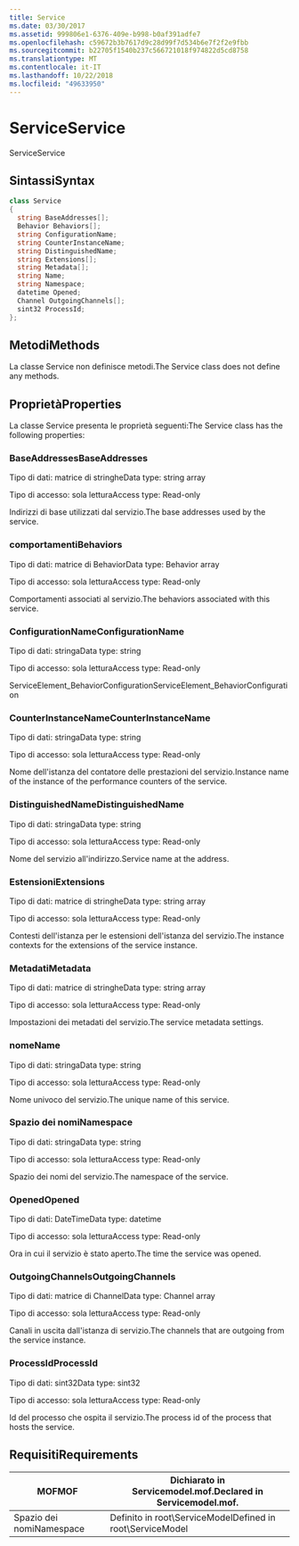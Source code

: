 ```yaml
---
title: Service
ms.date: 03/30/2017
ms.assetid: 999806e1-6376-409e-b998-b0af391adfe7
ms.openlocfilehash: c59672b3b7617d9c28d99f7d534b6e7f2f2e9fbb
ms.sourcegitcommit: b22705f1540b237c566721018f974822d5cd8758
ms.translationtype: MT
ms.contentlocale: it-IT
ms.lasthandoff: 10/22/2018
ms.locfileid: "49633950"
---
```

# <a name="service"></a><span data-ttu-id="a6edd-102">Service</span><span class="sxs-lookup"><span data-stu-id="a6edd-102">Service</span></span>
<span data-ttu-id="a6edd-103">Service</span><span class="sxs-lookup"><span data-stu-id="a6edd-103">Service</span></span>  
  
## <a name="syntax"></a><span data-ttu-id="a6edd-104">Sintassi</span><span class="sxs-lookup"><span data-stu-id="a6edd-104">Syntax</span></span>  
  
```csharp
class Service  
{  
  string BaseAddresses[];  
  Behavior Behaviors[];  
  string ConfigurationName;  
  string CounterInstanceName;  
  string DistinguishedName;  
  string Extensions[];  
  string Metadata[];  
  string Name;  
  string Namespace;  
  datetime Opened;  
  Channel OutgoingChannels[];  
  sint32 ProcessId;  
};  
```  
  
## <a name="methods"></a><span data-ttu-id="a6edd-105">Metodi</span><span class="sxs-lookup"><span data-stu-id="a6edd-105">Methods</span></span>  
 <span data-ttu-id="a6edd-106">La classe Service non definisce metodi.</span><span class="sxs-lookup"><span data-stu-id="a6edd-106">The Service class does not define any methods.</span></span>  
  
## <a name="properties"></a><span data-ttu-id="a6edd-107">Proprietà</span><span class="sxs-lookup"><span data-stu-id="a6edd-107">Properties</span></span>  
 <span data-ttu-id="a6edd-108">La classe Service presenta le proprietà seguenti:</span><span class="sxs-lookup"><span data-stu-id="a6edd-108">The Service class has the following properties:</span></span>  
  
### <a name="baseaddresses"></a><span data-ttu-id="a6edd-109">BaseAddresses</span><span class="sxs-lookup"><span data-stu-id="a6edd-109">BaseAddresses</span></span>  
 <span data-ttu-id="a6edd-110">Tipo di dati: matrice di stringhe</span><span class="sxs-lookup"><span data-stu-id="a6edd-110">Data type: string array</span></span>  
  
 <span data-ttu-id="a6edd-111">Tipo di accesso: sola lettura</span><span class="sxs-lookup"><span data-stu-id="a6edd-111">Access type: Read-only</span></span>  
  
 <span data-ttu-id="a6edd-112">Indirizzi di base utilizzati dal servizio.</span><span class="sxs-lookup"><span data-stu-id="a6edd-112">The base addresses used by the service.</span></span>  
  
### <a name="behaviors"></a><span data-ttu-id="a6edd-113">comportamenti</span><span class="sxs-lookup"><span data-stu-id="a6edd-113">Behaviors</span></span>  
 <span data-ttu-id="a6edd-114">Tipo di dati: matrice di Behavior</span><span class="sxs-lookup"><span data-stu-id="a6edd-114">Data type: Behavior array</span></span>  
  
 <span data-ttu-id="a6edd-115">Tipo di accesso: sola lettura</span><span class="sxs-lookup"><span data-stu-id="a6edd-115">Access type: Read-only</span></span>  
  
 <span data-ttu-id="a6edd-116">Comportamenti associati al servizio.</span><span class="sxs-lookup"><span data-stu-id="a6edd-116">The behaviors associated with this service.</span></span>  
  
### <a name="configurationname"></a><span data-ttu-id="a6edd-117">ConfigurationName</span><span class="sxs-lookup"><span data-stu-id="a6edd-117">ConfigurationName</span></span>  
 <span data-ttu-id="a6edd-118">Tipo di dati: stringa</span><span class="sxs-lookup"><span data-stu-id="a6edd-118">Data type: string</span></span>  
  
 <span data-ttu-id="a6edd-119">Tipo di accesso: sola lettura</span><span class="sxs-lookup"><span data-stu-id="a6edd-119">Access type: Read-only</span></span>  
  
 <span data-ttu-id="a6edd-120">ServiceElement_BehaviorConfiguration</span><span class="sxs-lookup"><span data-stu-id="a6edd-120">ServiceElement_BehaviorConfiguration</span></span>  
  
### <a name="counterinstancename"></a><span data-ttu-id="a6edd-121">CounterInstanceName</span><span class="sxs-lookup"><span data-stu-id="a6edd-121">CounterInstanceName</span></span>  
 <span data-ttu-id="a6edd-122">Tipo di dati: stringa</span><span class="sxs-lookup"><span data-stu-id="a6edd-122">Data type: string</span></span>  
  
 <span data-ttu-id="a6edd-123">Tipo di accesso: sola lettura</span><span class="sxs-lookup"><span data-stu-id="a6edd-123">Access type: Read-only</span></span>  
  
 <span data-ttu-id="a6edd-124">Nome dell'istanza del contatore delle prestazioni del servizio.</span><span class="sxs-lookup"><span data-stu-id="a6edd-124">Instance name of the instance of the performance counters of the service.</span></span>  
  
### <a name="distinguishedname"></a><span data-ttu-id="a6edd-125">DistinguishedName</span><span class="sxs-lookup"><span data-stu-id="a6edd-125">DistinguishedName</span></span>  
 <span data-ttu-id="a6edd-126">Tipo di dati: stringa</span><span class="sxs-lookup"><span data-stu-id="a6edd-126">Data type: string</span></span>  
  
 <span data-ttu-id="a6edd-127">Tipo di accesso: sola lettura</span><span class="sxs-lookup"><span data-stu-id="a6edd-127">Access type: Read-only</span></span>  
  
 <span data-ttu-id="a6edd-128">Nome del servizio all'indirizzo.</span><span class="sxs-lookup"><span data-stu-id="a6edd-128">Service name at the address.</span></span>  
  
### <a name="extensions"></a><span data-ttu-id="a6edd-129">Estensioni</span><span class="sxs-lookup"><span data-stu-id="a6edd-129">Extensions</span></span>  
 <span data-ttu-id="a6edd-130">Tipo di dati: matrice di stringhe</span><span class="sxs-lookup"><span data-stu-id="a6edd-130">Data type: string array</span></span>  
  
 <span data-ttu-id="a6edd-131">Tipo di accesso: sola lettura</span><span class="sxs-lookup"><span data-stu-id="a6edd-131">Access type: Read-only</span></span>  
  
 <span data-ttu-id="a6edd-132">Contesti dell'istanza per le estensioni dell'istanza del servizio.</span><span class="sxs-lookup"><span data-stu-id="a6edd-132">The instance contexts for the extensions of the service instance.</span></span>  
  
### <a name="metadata"></a><span data-ttu-id="a6edd-133">Metadati</span><span class="sxs-lookup"><span data-stu-id="a6edd-133">Metadata</span></span>  
 <span data-ttu-id="a6edd-134">Tipo di dati: matrice di stringhe</span><span class="sxs-lookup"><span data-stu-id="a6edd-134">Data type: string array</span></span>  
  
 <span data-ttu-id="a6edd-135">Tipo di accesso: sola lettura</span><span class="sxs-lookup"><span data-stu-id="a6edd-135">Access type: Read-only</span></span>  
  
 <span data-ttu-id="a6edd-136">Impostazioni dei metadati del servizio.</span><span class="sxs-lookup"><span data-stu-id="a6edd-136">The service metadata settings.</span></span>  
  
### <a name="name"></a><span data-ttu-id="a6edd-137">nome</span><span class="sxs-lookup"><span data-stu-id="a6edd-137">Name</span></span>  
 <span data-ttu-id="a6edd-138">Tipo di dati: stringa</span><span class="sxs-lookup"><span data-stu-id="a6edd-138">Data type: string</span></span>  
  
 <span data-ttu-id="a6edd-139">Tipo di accesso: sola lettura</span><span class="sxs-lookup"><span data-stu-id="a6edd-139">Access type: Read-only</span></span>  
  
 <span data-ttu-id="a6edd-140">Nome univoco del servizio.</span><span class="sxs-lookup"><span data-stu-id="a6edd-140">The unique name of this service.</span></span>  
  
### <a name="namespace"></a><span data-ttu-id="a6edd-141">Spazio dei nomi</span><span class="sxs-lookup"><span data-stu-id="a6edd-141">Namespace</span></span>  
 <span data-ttu-id="a6edd-142">Tipo di dati: stringa</span><span class="sxs-lookup"><span data-stu-id="a6edd-142">Data type: string</span></span>  
  
 <span data-ttu-id="a6edd-143">Tipo di accesso: sola lettura</span><span class="sxs-lookup"><span data-stu-id="a6edd-143">Access type: Read-only</span></span>  
  
 <span data-ttu-id="a6edd-144">Spazio dei nomi del servizio.</span><span class="sxs-lookup"><span data-stu-id="a6edd-144">The namespace of the service.</span></span>  
  
### <a name="opened"></a><span data-ttu-id="a6edd-145">Opened</span><span class="sxs-lookup"><span data-stu-id="a6edd-145">Opened</span></span>  
 <span data-ttu-id="a6edd-146">Tipo di dati: DateTime</span><span class="sxs-lookup"><span data-stu-id="a6edd-146">Data type: datetime</span></span>  
  
 <span data-ttu-id="a6edd-147">Tipo di accesso: sola lettura</span><span class="sxs-lookup"><span data-stu-id="a6edd-147">Access type: Read-only</span></span>  
  
 <span data-ttu-id="a6edd-148">Ora in cui il servizio è stato aperto.</span><span class="sxs-lookup"><span data-stu-id="a6edd-148">The time the service was opened.</span></span>  
  
### <a name="outgoingchannels"></a><span data-ttu-id="a6edd-149">OutgoingChannels</span><span class="sxs-lookup"><span data-stu-id="a6edd-149">OutgoingChannels</span></span>  
 <span data-ttu-id="a6edd-150">Tipo di dati: matrice di Channel</span><span class="sxs-lookup"><span data-stu-id="a6edd-150">Data type: Channel array</span></span>  
  
 <span data-ttu-id="a6edd-151">Tipo di accesso: sola lettura</span><span class="sxs-lookup"><span data-stu-id="a6edd-151">Access type: Read-only</span></span>  
  
 <span data-ttu-id="a6edd-152">Canali in uscita dall'istanza di servizio.</span><span class="sxs-lookup"><span data-stu-id="a6edd-152">The channels that are outgoing from the service instance.</span></span>  
  
### <a name="processid"></a><span data-ttu-id="a6edd-153">ProcessId</span><span class="sxs-lookup"><span data-stu-id="a6edd-153">ProcessId</span></span>  
 <span data-ttu-id="a6edd-154">Tipo di dati: sint32</span><span class="sxs-lookup"><span data-stu-id="a6edd-154">Data type: sint32</span></span>  
  
 <span data-ttu-id="a6edd-155">Tipo di accesso: sola lettura</span><span class="sxs-lookup"><span data-stu-id="a6edd-155">Access type: Read-only</span></span>  
  
 <span data-ttu-id="a6edd-156">Id del processo che ospita il servizio.</span><span class="sxs-lookup"><span data-stu-id="a6edd-156">The process id of the process that hosts the service.</span></span>  
  
## <a name="requirements"></a><span data-ttu-id="a6edd-157">Requisiti</span><span class="sxs-lookup"><span data-stu-id="a6edd-157">Requirements</span></span>  
  
|<span data-ttu-id="a6edd-158">MOF</span><span class="sxs-lookup"><span data-stu-id="a6edd-158">MOF</span></span>|<span data-ttu-id="a6edd-159">Dichiarato in Servicemodel.mof.</span><span class="sxs-lookup"><span data-stu-id="a6edd-159">Declared in Servicemodel.mof.</span></span>|  
|---------|-----------------------------------|  
|<span data-ttu-id="a6edd-160">Spazio dei nomi</span><span class="sxs-lookup"><span data-stu-id="a6edd-160">Namespace</span></span>|<span data-ttu-id="a6edd-161">Definito in root\ServiceModel</span><span class="sxs-lookup"><span data-stu-id="a6edd-161">Defined in root\ServiceModel</span></span>|
